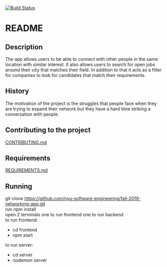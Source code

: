 [![Build Status](https://travis-ci.com/nyu-software-engineering/fall-2019-networking-app.svg?branch=master)](https://travis-ci.com/nyu-software-engineering/fall-2019-networking-app)


# README

## Description 
The app allows users to be able to connect with other people in the same location with similar interest. It also allows users to search for open jobs around their city that matches their field. In addition to that it acts as a filter for companies to look for candidates that match their requirements. 

## History 
The motivation of the project is the struggles that people face when they are trying to expand their network but they have a hard time striking a conversation with people. 

## Contributing to the project <br>
[CONTRIBUTING.md](Comtributing.md)

## Requirements <br>
[REQUIREMENTS.md](REQUIREMENTS.md)

## Running <br> 
git clone https://github.com/nyu-software-engineering/fall-2019-networking-app.git <br>
run npm install <br>
open 2 terminals one to run frontend one to run backend <br>
to run frontend: <br>
 - cd frontend <br>
 - npm start <br>

to run server: <br>
 - cd server <br>
 - nodemon server 
